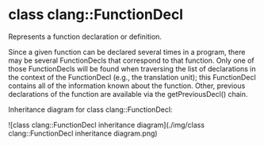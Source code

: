 # class clang::FunctionDecl

Represents a function declaration or definition.

Since a given function can be declared several times in a program, there may be several FunctionDecls that correspond to that function. Only one of those FunctionDecls will be found when traversing the list of declarations in the context of the FunctionDecl (e.g., the translation unit); this FunctionDecl contains all of the information known about the function. Other, previous declarations of the function are available via the getPreviousDecl() chain.

Inheritance diagram for class clang::FunctionDecl:

![class clang::FunctionDecl inheritance diagram](./img/class clang::FunctionDecl inheritance diagram.png)